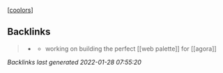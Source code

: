 [[coolors]]

[//begin]: # "Autogenerated link references for markdown compatibility"
[coolors]: coolors.md "coolors"
[//end]: # "Autogenerated link references"

## Backlinks

> - [](2021-02-07.md)
>   - working on building the perfect [[web palette]] for [[agora]]

_Backlinks last generated 2022-01-28 07:55:20_

